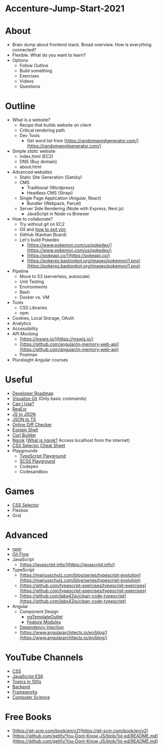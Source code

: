 # Accenture-Jump-Start-2021

# About

- Brain dump about frontend stack. Broad overview. How is everything connected?
- Flexible. What do you want to learn?
- Options
    - Follow Outline
    - Build something
    - Exercises
    - Videos
    - Questions

# Outline

- What is a website?
    - Recipe that builds website on client
    - Critical rendering path
    - Dev Tools
        - Get word list from [https://randomwordgenerator.com/](https://randomwordgenerator.com/)
- Simple *static* website
    - index.html (EC2)
    - DNS (Buy domain)
    - about.html
- Advanced websites
    - Static Site Generation (Gatsby)
    - CMS
        - Traditional (Wordpress)
        - Headless CMS (Strapi)
    - Single Page Application (Angular, React)
        - Bundler (Webpack, Parcel)
    - Server Side Rendering (Node with Express, Next.js)
        - JavaScript in Node vs Browser
- How to collaborate?
    - Try without git on EC2
    - Git and [how to exit vim](https://stackoverflow.blog/2017/05/23/stack-overflow-helping-one-million-developers-exit-vim/)
    - GitHub (Kanban Board)
    - Let's build Pokedex
        - [https://www.pokemon.com/us/pokedex/](https://www.pokemon.com/us/pokedex/)
        - [https://pokeapi.co/](https://pokeapi.co/)
        - [https://pokeres.bastionbot.org/images/pokemon/1.png](https://pokeres.bastionbot.org/images/pokemon/1.png)
- Pipeline
    - Move to S3 (serverless, autoscale)
    - Unit Testing
    - Environments
    - Bash
    - Docker vs. VM
- Tools
    - CSS Libraries
    - npm
- Cookies, Local Storage, OAuth
- Analytics
- Accessibility
- API Mocking
    - [https://mswjs.io/](https://mswjs.io/)
    - [https://github.com/angular/in-memory-web-api](https://github.com/angular/in-memory-web-api)
    - Postman
- Pluralsight Angular courses

# Useful

- [Developer Roadmap](https://github.com/kamranahmedse/developer-roadmap)
- [Visualize Git](https://learngitbranching.js.org/) (Only basic commands)
- [Can I Use?](https://caniuse.com/)
- [RegExr](https://regexr.com/)
- [JS to JSON](http://rantz.net/tools/stringify/index.php)
- [JSON to TS](http://json2ts.com/)
- [Online Diff Checker](https://www.diffchecker.com/)
- [Explain Shell](https://explainshell.com/)
- [Curl Builder](https://tools.w3cub.com/curl-builder)
- [Ngrok](https://ngrok.com/) ([What is ngrok?](https://www.youtube.com/watch?v=UaxqJUXqvro) Access localhost from the internet)
- [CSS Selector Cheat Sheet](https://appletree.or.kr/quick_reference_cards/CSS/CSS%20selectors%20cheatsheet.pdf)
- Playgrounds
    - [TypeScript Playground](https://www.typescriptlang.org/play/)
    - [SCSS Playground](https://www.sassmeister.com/)
    - Codepen
    - Codesandbox

# Games

- [CSS Selector](https://flukeout.github.io/)
- Flexbox
- Grid

# Advanced

- [npm](https://www.youtube.com/watch?v=m3u4B7UouiY&list=PLWkguCWKqN9PI8zI57E4FsxHbcPbrL8rp)
- [Git Flow](https://www.atlassian.com/git/tutorials/comparing-workflows/gitflow-workflow#:~:text=Gitflow%20Workflow%20is%20a%20Git,designed%20around%20the%20project%20release.)
- JavaScript
    - [https://javascript.info/](https://javascript.info/)
- TypeScript
    - [https://mariusschulz.com/blog/series/typescript-evolution](https://mariusschulz.com/blog/series/typescript-evolution)
    - [https://github.com/typescript-exercises/typescript-exercises](https://github.com/typescript-exercises/typescript-exercises)
    - [https://github.com/labs42io/clean-code-typescript](https://github.com/labs42io/clean-code-typescript)
- Angular
    - Component Design
        - [ngTemplateOutlet](https://www.youtube.com/watch?v=2SnVxPeJdwE&feature=youtu.be&t=842)
        - [Feature Modules](https://www.youtube.com/watch?v=agtxi28d3Pc)
    - [Dependency Injection](https://codecraft.tv/courses/angular/dependency-injection-and-providers/overview/)
    - [https://www.angulararchitects.io/en/blog/](https://www.angulararchitects.io/en/blog/)

# YouTube Channels

- [CSS](https://www.youtube.com/kepowob/videos)
- [JavaScript ES6](https://www.youtube.com/watch?v=LTbnmiXWs2k&list=PL57atfCFqj2h5fpdZD-doGEIs0NZxeJTX)
- [Topics in 100s](https://www.youtube.com/c/AngularFirebase/videos)
- [Backend](https://www.youtube.com/c/HusseinNasser-software-engineering/videos)
- [Frameworks](https://www.youtube.com/c/TheNetNinja/videos)
- [Computer Science](https://www.youtube.com/user/Computerphile/videos)

# Free Books

- [https://git-scm.com/book/en/v2](https://git-scm.com/book/en/v2)
- [https://github.com/getify/You-Dont-Know-JS/blob/1st-ed/README.md](https://github.com/getify/You-Dont-Know-JS/blob/1st-ed/README.md)
